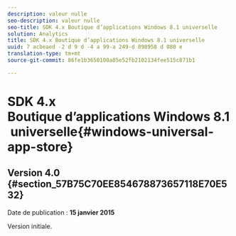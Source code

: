 ```yaml
---
description: valeur nulle
seo-description: valeur nulle
seo-title: SDK 4.x Boutique d’applications Windows 8.1 universelle
solution: Analytics
title: SDK 4.x Boutique d’applications Windows 8.1 universelle
uuid: 7 acbeaed -2 d 9 d -4 a 99-a 249-d 898958 d 080 e
translation-type: tm+mt
source-git-commit: 86fe1b3650100a05e52fb2102134fee515c871b1

---
```



# SDK 4.x Boutique d’applications Windows 8.1 universelle{#windows-universal-app-store}

## Version 4.0 {#section_57B75C70EE854678873657118E70E532}

Date de publication : **15 janvier 2015**

Version initiale.
